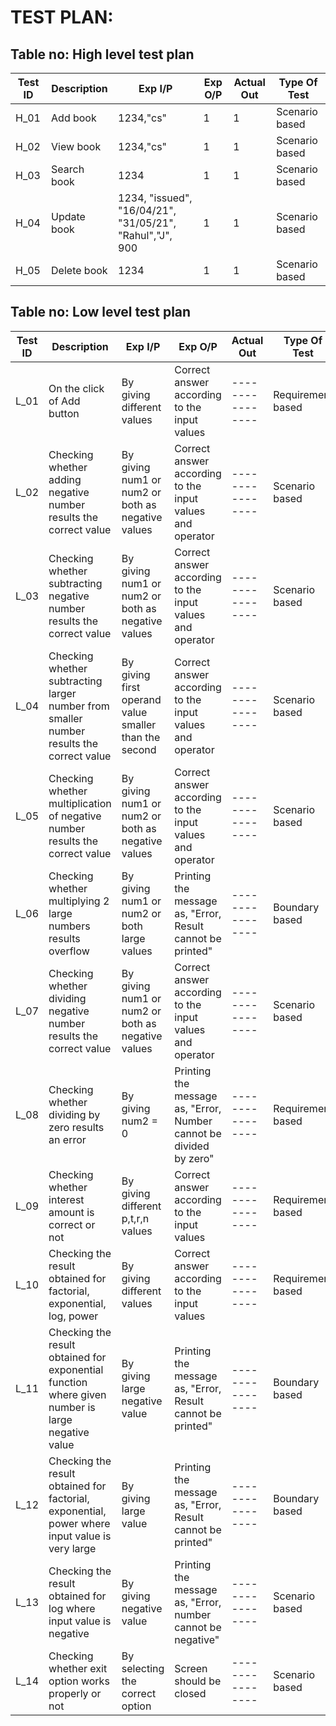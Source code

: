 # TEST PLAN:

## Table no: High level test plan

| **Test ID** | **Description**                                              | **Exp I/P** | **Exp O/P** | **Actual Out** |**Type Of Test**  |    
|-------------|--------------------------------------------------------------|------------|-------------|----------------|------------------|
|  H_01       |Add book   |1234,"cs"  |1  |1  |Scenario based    |
|  H_02       |View book  |1234,"cs"  |1  |1  |Scenario based    |
|  H_03       |Search book|1234  |1  |1  |Scenario based    |
|  H_04       |Update book|1234, "issued", "16/04/21", "31/05/21", "Rahul","J", 900  |1  |1  |Scenario based    |
|  H_05       |Delete book|1234  |1  |1  |Scenario based    |

## Table no: Low level test plan

| **Test ID** | **Description**                                              | **Exp I/P** | **Exp O/P** | **Actual Out** |**Type Of Test**  |    
|-------------|--------------------------------------------------------------|------------|-------------|----------------|------------------|
|  L_01       |On the click of Add button  |    By giving different values| Correct answer according to the input values |----------------|Requirement based    |
|  L_02       |Checking whether adding negative number results the correct value|  By giving num1 or num2 or both as negative values| Correct answer according to the input values and operator |----------------|Scenario based |
|  L_03       |Checking whether subtracting negative number results the correct value|    By giving num1 or num2 or both as negative values| Correct answer according to the input values and operator|----------------|Scenario based    |
|  L_04       |Checking whether subtracting larger number from smaller number results the correct value|    By giving first operand value smaller than the second| Correct answer according to the input values and operator|----------------|Scenario based    |
|  L_05       |Checking whether multiplication of negative number results the correct value|    By giving num1 or num2 or both as negative values| Correct answer according to the input values and operator|----------------|Scenario based    |
|  L_06       |Checking whether multiplying 2 large numbers results overflow|    By giving num1 or num2 or both large values| Printing the message as, "Error, Result cannot be printed" |----------------|Boundary based    |
|  L_07       |Checking whether dividing negative number results the correct value|    By giving num1 or num2 or both as negative values| Correct answer according to the input values and operator|----------------|Scenario based    |
|  L_08       |Checking whether dividing by zero results an error |    By giving num2 = 0 | Printing the message as, "Error, Number cannot be divided by zero"|----------------|Requirement based    |
|  L_09       |Checking whether interest amount is correct or not  |    By giving different p,t,r,n values| Correct answer according to the input values |----------------|Requirement based    |
|  L_10       |Checking the result obtained for factorial, exponential, log, power  |    By giving different values| Correct answer according to the input values |----------------|Requirement based    |
|  L_11       |Checking the result obtained for  exponential function where given number is large negative value  |    By giving large negative value| Printing the message as, "Error, Result cannot be printed"  |----------------|Boundary based    |
|  L_12       |Checking the result obtained for  factorial, exponential, power where input value is very large  |    By giving large value| Printing the message as, "Error, Result cannot be printed"  |----------------|Boundary based    |
|  L_13       |Checking the result obtained for  log where input value is negative  |    By giving negative value| Printing the message as, "Error, number cannot be negative"  |----------------|Scenario based    |
|  L_14       |Checking whether exit option works properly or not  |    By selecting the correct option| Screen should be closed  |----------------|Scenario based    |
